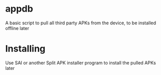 # appdb
A basic script to pull all third party APKs from the device, to be installed offline later

# Installing
Use SAI or another Split APK installer program to install the pulled APKs later
